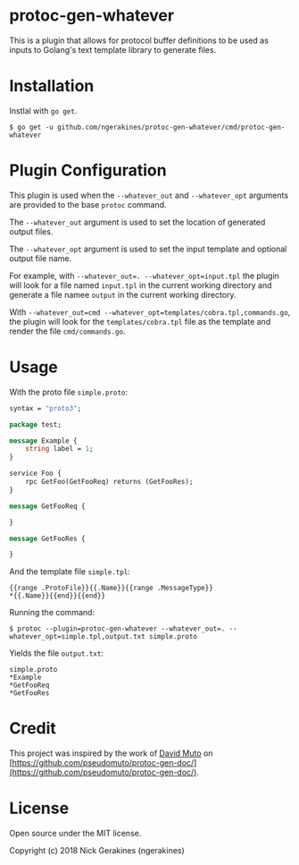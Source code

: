 # protoc-gen-whatever

This is a plugin that allows for protocol buffer definitions to be used as inputs to Golang's text template library to generate files.

# Installation

Instlal with `go get`.

    $ go get -u github.com/ngerakines/protoc-gen-whatever/cmd/protoc-gen-whatever

# Plugin Configuration

This plugin is used when the `--whatever_out` and `--whatever_opt` arguments are provided to the base `protoc` command.

The `--whatever_out` argument is used to set the location of generated output files.

The `--whatever_opt` argument is used to set the input template and optional output file name.

For example, with `--whatever_out=. --whatever_opt=input.tpl` the plugin will look for a file named `input.tpl` in the current working directory and generate a file namee `output` in the current working directory.

With `--whatever_out=cmd --whatever_opt=templates/cobra.tpl,commands.go`, the plugin will look for the `templates/cobra.tpl` file as the template and render the file `cmd/commands.go`.

# Usage

With the proto file `simple.proto`:

```protobuf
syntax = "proto3";

package test;

message Example {
    string label = 1;
}

service Foo {
    rpc GetFoo(GetFooReq) returns (GetFooRes);
}

message GetFooReq {

}

message GetFooRes {

}
```

And the template file `simple.tpl`:

```
{{range .ProtoFile}}{{.Name}}{{range .MessageType}}
*{{.Name}}{{end}}{{end}}
```

Running the command:

    $ protoc --plugin=protoc-gen-whatever --whatever_out=. --whatever_opt=simple.tpl,output.txt simple.proto

Yields the file `output.txt`:

```
simple.proto
*Example
*GetFooReq
*GetFooRes
```

# Credit

This project was inspired by the work of [David Muto](https://github.com/pseudomuto) on [https://github.com/pseudomuto/protoc-gen-doc/](https://github.com/pseudomuto/protoc-gen-doc/).

# License

Open source under the MIT license.

Copyright (c) 2018 Nick Gerakines (ngerakines)
